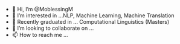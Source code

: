 - 👋 Hi, I’m @MoblessingM
- 👀 I’m interested in ...NLP, Machine Learning, Machine Translation
- 🌱 Recently graduated in ... Computational Linguistics (Masters)
- 💞️ I’m looking to collaborate on ...
- 📫 How to reach me ...

<!---
MoblessingM/MoblessingM is a ✨ special ✨ repository because its `README.md` (this file) appears on your GitHub profile.
You can click the Preview link to take a look at your changes.
--->
